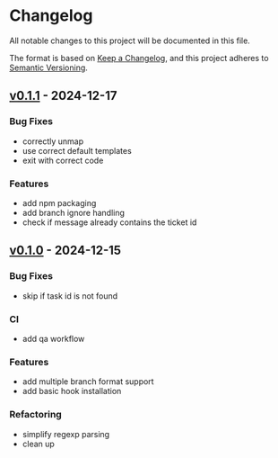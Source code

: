 # Changelog

All notable changes to this project will be documented in this file.

The format is based on [Keep a Changelog][],
and this project adheres to [Semantic Versioning][].


## [v0.1.1](https://github.com/mishamyrt/ticketeer/releases/tag/v0.1.1) - 2024-12-17
### Bug Fixes
- correctly unmap
- use correct default templates
- exit with correct code

### Features
- add npm packaging
- add branch ignore handling
- check if message already contains the ticket id


## [v0.1.0](https://github.com/mishamyrt/ticketeer/releases/tag/v0.1.0) - 2024-12-15
### Bug Fixes
- skip if task id is not found

### CI
- add qa workflow

### Features
- add multiple branch format support
- add basic hook installation

### Refactoring
- simplify regexp parsing
- clean up

[keep a changelog]: https://keepachangelog.com/en/1.0.0/
[semantic versioning]: https://semver.org/spec/v2.0.0.html
[Unreleased]: https://github.com/mishamyrt/ticketeer/compare/v0.1.1...HEAD
[v0.1.1]: https://github.com/mishamyrt/ticketeer/compare/v0.1.0...v0.1.1
